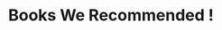 ---
title: Books We Recommended !
type: books
image: /img/books-jumbotron.jpg
heading: What we offer
description: >-
  Book With Coffee is the ultimate spot for book lovers (May be coffee and book lovers) who want to find new books, read blogs about books, reviews.
intro:
  blurbs:
    - image: /img/img_323457.png
      text: >
        Here you can find books from different categories, topics, languages as per your choice. Even if you are interested you can participate to write review blogs of books which you have
    - image: /img/books-1673578_1280.png
      text: >
        We offer older edition of books which rarely available in the world. Our blogs helps you to get overview of books, readers views on book and may add more interest in you to order and enjoy your reading with copy.
        you’ll find a books to fall in love with in our shop.

testimonials:
  - author: Dr. Seuss
    quote: >-
      The more that you read, the more things you will know. the more place you will go.
  - author: Mason Cooley
    quote: >-
     Reading give us someplace to go when we have to stay where we are.

full_image: /img/products-full-width.jpg

pricing:
  heading: Available Books in Store
  description: >-
    We make it easy to make great coffee a part of your life. Choose one of our
    monthly subscription plans to receive great coffee at your doorstep each
    month. Contact us about more details and payment info.
  plans:
    - description: Mud, Sweat and Tears
      items:
        - Autobiography of Famous TV actor Bear Grylls (Man vs Wild Fame) Bear Grylls is a man who has always loved adventure. he spent months hiking in the Himalayas as he considered joining the Indian Army. he passed SAS selection, accident, climbing Everest, TV adventures,
        - Pages 700
        - Discount applicable
      plan: Bear Grylls 
      image: /img/books/mud-sweat-tears.jpg
      price: '50'
    - description: The Alchemist
      items:
        - This story is about an Andalusian shepherd boy named Santiago, who travels from his homeland in Spain to the Egyptian desert in search of a treasure.
        - Pages 180
        - Discount Not Applicable
      plan: Paulo Coelho
      image: /img/books/alkimest.jpg
      price: '80'
    - description: Animal Farm
      items:
        - Animal Farm is Orwell’s classic satire of the Russian Revolution - an account of the bold struggle, initiated by the animals, that transforms Mr. Jones’s Manor Farm into Animal Farm
        - Pages 220
        - Discount Not Applicable
      plan: George Orwell
      image: /img/books/animal-farm.jpg
      price: '30'
    - description: The Alchemist
      items:
        - This story is about an Andalusian shepherd boy named Santiago, who travels from his homeland in Spain to the Egyptian desert in search of a treasure.
        - Pages 180
        - Discount Not Applicable
      plan: Paulo Coelho
      image: /img/books/alkimest.jpg
      price: '80'
---